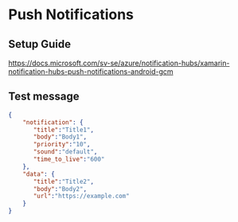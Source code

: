 # Push Notifications

## Setup Guide

https://docs.microsoft.com/sv-se/azure/notification-hubs/xamarin-notification-hubs-push-notifications-android-gcm

## Test message

```json
{
    "notification": {
       "title":"Title1",
       "body":"Body1",
       "priority":"10",
       "sound":"default",
       "time_to_live":"600"
    },
    "data": {
       "title":"Title2",
       "body":"Body2",
       "url":"https://example.com"
    }
}
```